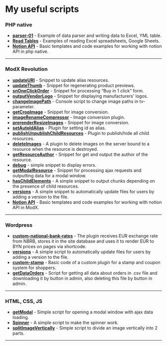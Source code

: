 # My useful scripts
### PHP native
* **[parser-01](./php-native/parser-01)** - Example of data parser and writing data to Excel, YML table.
* **[Read Tables](./php-native/readTables)** - Examples of reading Excel spreadsheets, Google Sheets.
* **[Notion API](./php-native/notion-api)** - Basic templates and code examples for working with notion API in php native.
___

### ModX Revolution
* **[updateURI](./modx-revolution/snippets/updateURI.php)** - Snippet to update alias resources.
* **[updateThumb](./modx-revolution/snippets/updateThumb.php)** - Snippet for regenerating product previews.
* **[snOneClickOrder](./modx-revolution/snippets/snOneClickOrder.php)** - Snippet for processing “Buy in 1 click” form.
* **[outputVendorLogo](./modx-revolution/snippets/outputVendorLogo.php)** - Snippet for displaying manufacturers' logos.
* **[changeImagePath](./modx-revolution/console/changeImagePath.php)** - Console script to change image paths in tv-parameter.
* **[getCropImage](./modx-revolution/plugins/resizeImages/getCropImage.php)** - Snippet for image conversion.
* **[imageRenameCompressor](./modx-revolution/plugins/resizeImages/imageRenameCompressor.php)** - Image conversion plugin.
* **[prerenderResizeImages](./modx-revolution/plugins/resizeImages/prerenderResizeImages.php)** - Snippet for image conversion.
* **[setAutoIdAlias](./modx-revolution/plugins/setAutoIdAlias.php)** - Plugin for setting id as alias.
* **[publishUnpublishChildResources](./modx-revolution/plugins/publishUnpublishChildResources.php)** - Plugin to publish/hide all child resources.
* **[deleteImages](./modx-revolution/plugins/deleteImages.php)** - A plugin to delete images on the server bound to a resource when the resource is destroyed.
* **[getResourceAuthor](./modx-revolution/snippets/getResourceAuthor.php)** - Snippet for get and output the author of the resource.
* **[debug](./modx-revolution/snippets/debug.php)** - simple snippet to display errors.
* **[getModalResource](./modx-revolution/snippets/getModalResource.php)** - Snippet for processing ajax requests and outputting data for a modal window.
* **[hasChildElements](./modx-revolution/snippets/versions.php)** - A simple snippet to output chunks depending on the presence of child resources.
* **[versions](./modx-revolution/snippets/versions.php)** - A simple snippet to automatically update files for users by adding a version to the file.
* **[Notion API](./modx-revolution/notion-api)** - Basic templates and code examples for working with notion API in ModX.

___

### Wordpress
* **[custom-national-bank-rates](/wordpress/custom-national-bank-rates.php)** - The plugin receives EUR exchange rate from NBRB, stores it in the site database and uses it to render EUR to BYN prices on pages via shortcode.
* **[versions](/wordpress/versions.php)** - A simple script to automatically update files for users by adding a version to the file.
* **[custom-stamp](/wordpress/custom-stamp.php)** - Basic code of a custom plugin for a stamp and coupon system for shoppers.
* **[getDataOrders](/wordpress/getDataOrders)** - Script for getting all data about orders in .csv file and downloading it by button in admin, also deleting this file by button in admin.
___

### HTML, CSS, JS
* **[getModal](./html-css-js/getModal.js)** - Simple script for opening a modal window with ajax data loading.
* **[Spinner](./html-css-js/spinner.js)** - A simple script to make the spinner work.
* **[splitImageVertically](./html-css-js/splitImageVertically.js)** - Simple script to divide an image vertically into 2 parts.
___